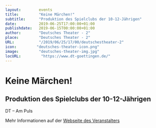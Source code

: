 ```yaml
---
layout:        events
title:         "Keine Märchen!"
subtitle:      "Produktion des Spielclubs der 10-12-Jährigen"
date:          2019-06-25T17:00:00+01:00
publishdate:   2019-06-15T00:00:00+01:00
author:        "Deutsches Theater - 2"
place:         "Deutsches Theater - 2"
URL:           "/2019/06/25/17/00/deutschestheater-2"
icon:         "deutsches-theater-icon.png"
image:         "deutsches-theater-img.jpg"
locURL:         "https://www.dt-goettingen.de/"
---
```


Keine Märchen!
===========

Produktion des Spielclubs der 10-12-Jährigen
-----------

 DT – Am Puls

Mehr Informationen auf der [Webseite des Veranstalters](https://www.dt-goettingen.de/stueck/keine-maerchen/)
